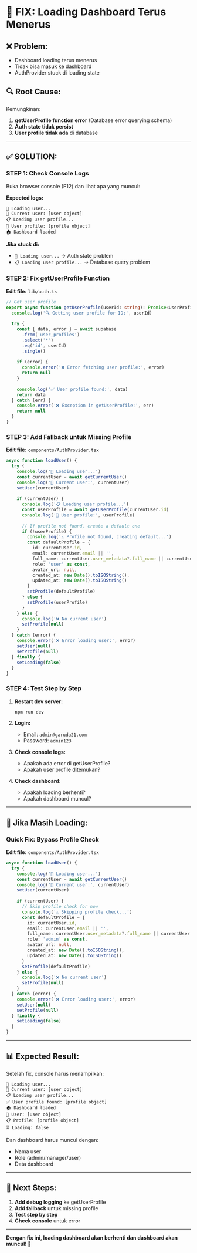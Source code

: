 # 🔄 FIX: Loading Dashboard Terus Menerus

## ❌ Problem:
- Dashboard loading terus menerus
- Tidak bisa masuk ke dashboard
- AuthProvider stuck di loading state

## 🔍 Root Cause:
Kemungkinan:
1. **getUserProfile function error** (Database error querying schema)
2. **Auth state tidak persist**
3. **User profile tidak ada** di database

---

## ✅ SOLUTION:

### **STEP 1: Check Console Logs**

Buka browser console (F12) dan lihat apa yang muncul:

**Expected logs:**
```
🔄 Loading user...
👤 Current user: [user object]
📋 Loading user profile...
👤 User profile: [profile object]
🏠 Dashboard loaded
```

**Jika stuck di:**
- `🔄 Loading user...` → Auth state problem
- `📋 Loading user profile...` → Database query problem

### **STEP 2: Fix getUserProfile Function**

**Edit file:** `lib/auth.ts`

```typescript
// Get user profile
export async function getUserProfile(userId: string): Promise<UserProfile | null> {
  console.log('🔍 Getting user profile for ID:', userId)
  
  try {
    const { data, error } = await supabase
      .from('user_profiles')
      .select('*')
      .eq('id', userId)
      .single()
    
    if (error) {
      console.error('❌ Error fetching user profile:', error)
      return null
    }
    
    console.log('✅ User profile found:', data)
    return data
  } catch (err) {
    console.error('❌ Exception in getUserProfile:', err)
    return null
  }
}
```

### **STEP 3: Add Fallback untuk Missing Profile**

**Edit file:** `components/AuthProvider.tsx`

```typescript
async function loadUser() {
  try {
    console.log('🔄 Loading user...')
    const currentUser = await getCurrentUser()
    console.log('👤 Current user:', currentUser)
    setUser(currentUser)
    
    if (currentUser) {
      console.log('📋 Loading user profile...')
      const userProfile = await getUserProfile(currentUser.id)
      console.log('👤 User profile:', userProfile)
      
      // If profile not found, create a default one
      if (!userProfile) {
        console.log('⚠️ Profile not found, creating default...')
        const defaultProfile = {
          id: currentUser.id,
          email: currentUser.email || '',
          full_name: currentUser.user_metadata?.full_name || currentUser.email || 'User',
          role: 'user' as const,
          avatar_url: null,
          created_at: new Date().toISOString(),
          updated_at: new Date().toISOString()
        }
        setProfile(defaultProfile)
      } else {
        setProfile(userProfile)
      }
    } else {
      console.log('❌ No current user')
      setProfile(null)
    }
  } catch (error) {
    console.error('❌ Error loading user:', error)
    setUser(null)
    setProfile(null)
  } finally {
    setLoading(false)
  }
}
```

### **STEP 4: Test Step by Step**

1. **Restart dev server:**
   ```bash
   npm run dev
   ```

2. **Login:**
   - Email: `admin@garuda21.com`
   - Password: `admin123`

3. **Check console logs:**
   - Apakah ada error di getUserProfile?
   - Apakah user profile ditemukan?

4. **Check dashboard:**
   - Apakah loading berhenti?
   - Apakah dashboard muncul?

---

## 🚨 **Jika Masih Loading:**

### **Quick Fix: Bypass Profile Check**

**Edit file:** `components/AuthProvider.tsx`

```typescript
async function loadUser() {
  try {
    console.log('🔄 Loading user...')
    const currentUser = await getCurrentUser()
    console.log('👤 Current user:', currentUser)
    setUser(currentUser)
    
    if (currentUser) {
      // Skip profile check for now
      console.log('⚠️ Skipping profile check...')
      const defaultProfile = {
        id: currentUser.id,
        email: currentUser.email || '',
        full_name: currentUser.user_metadata?.full_name || currentUser.email || 'User',
        role: 'admin' as const,
        avatar_url: null,
        created_at: new Date().toISOString(),
        updated_at: new Date().toISOString()
      }
      setProfile(defaultProfile)
    } else {
      console.log('❌ No current user')
      setProfile(null)
    }
  } catch (error) {
    console.error('❌ Error loading user:', error)
    setUser(null)
    setProfile(null)
  } finally {
    setLoading(false)
  }
}
```

---

## 📊 **Expected Result:**

Setelah fix, console harus menampilkan:

```
🔄 Loading user...
👤 Current user: [user object]
📋 Loading user profile...
✅ User profile found: [profile object]
🏠 Dashboard loaded
👤 User: [user object]
📋 Profile: [profile object]
⏳ Loading: false
```

Dan dashboard harus muncul dengan:
- Nama user
- Role (admin/manager/user)
- Data dashboard

---

## 🎯 **Next Steps:**

1. **Add debug logging** ke getUserProfile
2. **Add fallback** untuk missing profile
3. **Test step by step**
4. **Check console** untuk error

---

**Dengan fix ini, loading dashboard akan berhenti dan dashboard akan muncul! 🚀**
